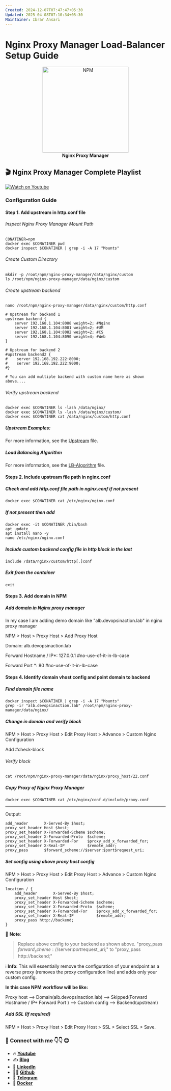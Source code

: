 ```yaml
---
Created: 2024-12-07T07:47:47+05:30
Updated: 2025-04-08T07:10:34+05:30
Maintainer: Ibrar Ansari
---
```

# Nginx Proxy Manager Load-Balancer Setup Guide

<p align="center">
  <picture>
    <source media="(prefers-color-scheme: dark)" srcset="https://github.com/meibraransari/nginx-proxy-manager/blob/main/assets/npm.png">
    <source media="(prefers-color-scheme: light)" srcset="https://github.com/meibraransari/nginx-proxy-manager/blob/main/assets/npm.png">
    <img src="https://github.com/meibraransari/nginx-proxy-manager/blob/main/assets/npm.png" width="270" height="270" alt="NPM">
  </picture>
    <br>
    <strong>Nginx Proxy Manager</strong>
</p>


## 🎬 Nginx Proxy Manager Complete Playlist
[![Watch on Youtube](https://i.ytimg.com/vi/rxmEFm7EPck/maxresdefault.jpg)](https://www.youtube.com/playlist?list=PL5Afhqcc17s2UCcuEyFnTMHbVkxl8EG_7)

### Configuration Guide

#### Step 1. Add upstream in http.conf file
###### Inspect Nginx Proxy Manager Mount Path

```
CONATINER=npm
docker exec $CONATINER pwd
docker inspect $CONATINER | grep -i -A 17 "Mounts"
```
###### Create Custom Directory
```
mkdir -p /root/npm/nginx-proxy-manager/data/nginx/custom
ls /root/npm/nginx-proxy-manager/data/nginx/custom

```
###### Create upstream backend
```
nano /root/npm/nginx-proxy-manager/data/nginx/custom/http.conf
```
```
# Upstream for backend 1
upstream backend {
    server 192.168.1.104:8088 weight=2; #Nginx
    server 192.168.1.104:8081 weight=2; #UM
    server 192.168.1.104:8082 weight=2; #CS
    server 192.168.1.104:8090 weight=4; #Web
}

# Upstream for backend 2
#upstream backend2 {
#    server 192.168.192.222:8000;
#    server 192.168.192.222:9000;
#}

# You can add multiple backend with custom name here as shown above....
```

###### Verify upstream backend
```
docker exec $CONATINER ls -lash /data/nginx/
docker exec $CONATINER ls -lash /data/nginx/custom/
docker exec $CONATINER cat /data/nginx/custom/http.conf
```
##### Upstream Examples:
For more information, see the [Upstream](../assets/upstream.md) file.

##### Load Balancing Algorithm
For more information, see the [LB-Algorithm](../assets/load-balancing-algorithm.gif) file.

#### Steps 2. Include upstream file path in nginx.conf
##### Check and add http.conf file path in nginx.conf if not present
```
docker exec $CONATINER cat /etc/nginx/nginx.conf
```

##### If not present then add 
```
docker exec -it $CONATINER /bin/bash
apt update
apt install nano -y
nano /etc/nginx/nginx.conf
```

##### Include custom backend config file in http block in the last
```
include /data/nginx/custom/http[.]conf
```

##### Exit from the container
```
exit
```



#### Steps 3. Add domain in NPM

##### Add domain in Nginx proxy manager
In my case I am adding demo domain like "alb.devopsinaction.lab" in nginx proxy manager

NPM > Host > Proxy Host > Add Proxy Host

Domain: alb.devopsinaction.lab

Forward Hostname / IP*: 127.0.0.1 #no-use-of-it-in-lb-case

Forward Port *:  80 #no-use-of-it-in-lb-case

#### Steps 4. Identify domain vhost config and point domain to backend

##### Find domain file name 
```
docker inspect $CONATINER | grep -i -A 17 "Mounts"
grep -ir "alb.devopsinaction.lab" /root/npm/nginx-proxy-manager/data/nginx/
```

##### Change in domain and verify block
NPM > Host > Proxy Host > Edit Proxy Host > Advance > Custom Nginx Configuration

Add #check-block
###### Verify block
```
cat /root/npm/nginx-proxy-manager/data/nginx/proxy_host/22.conf
```

##### Copy Proxy of Nginx Proxy Manager 
```
docker exec $CONATINER cat /etc/nginx/conf.d/include/proxy.conf
```
---
Output:
```
add_header       X-Served-By $host;
proxy_set_header Host $host;
proxy_set_header X-Forwarded-Scheme $scheme;
proxy_set_header X-Forwarded-Proto  $scheme;
proxy_set_header X-Forwarded-For    $proxy_add_x_forwarded_for;
proxy_set_header X-Real-IP          $remote_addr;
proxy_pass       $forward_scheme://$server:$port$request_uri;
```

##### Set config using above proxy host config
NPM > Host > Proxy Host > Edit Proxy Host > Advance > Custom Nginx Configuration

```
location / {
    add_header       X-Served-By $host;
    proxy_set_header Host $host;
    proxy_set_header X-Forwarded-Scheme $scheme;
    proxy_set_header X-Forwarded-Proto  $scheme;
    proxy_set_header X-Forwarded-For    $proxy_add_x_forwarded_for;
    proxy_set_header X-Real-IP          $remote_addr;
    proxy_pass http://backend;
}
```

🔔 **Note**:
> Replace above config to your backend as shown above.
> "proxy_pass $forward_scheme://$server:$port$request_uri;" 
> to 
> "proxy_pass http://backend;"

ℹ️ **Info**:
This will essentially remove the configuration of your endpoint as a reverse proxy (removes the proxy configuration line) and adds only your custom config. 

**In this case NPM workflow will be like:**

Proxy host --> Domain(alb.devopsinaction.lab) --> Skipped(Forward Hostname / IP+ Forward Port ) --> Custom config --> Backend(upstream)

##### Add SSL (If required)
NPM > Host > Proxy Host > Edit Proxy Host > SSL > Select SSL > Save.



### 💼 Connect with me 👇👇 😊

- 🔥 [**Youtube**](https://www.youtube.com/@DevOpsinAction?sub_confirmation=1)
- ✍ [**Blog**](https://ibraransari.blogspot.com/)
- 💼 [**LinkedIn**](https://www.linkedin.com/in/ansariibrar/)
- 👨‍💻 [**Github**](https://github.com/meibraransari?tab=repositories)
- 💬 [**Telegram**](https://t.me/DevOpsinActionTelegram)
- 🐳 [**Docker**](https://hub.docker.com/u/ibraransaridocker)
